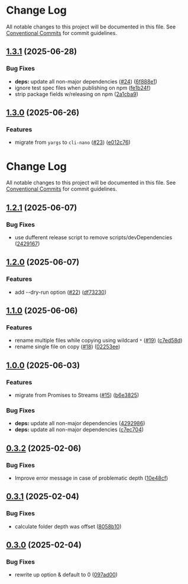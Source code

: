 # Change Log 

All notable changes to this project will be documented in this file. See [Conventional Commits](https://conventionalcommits.org) for commit guidelines.

## [1.3.1](https://github.com/ghiscoding/native-copyfiles/compare/v1.3.0...v1.3.1) (2025-06-28)

### Bug Fixes

* **deps:** update all non-major dependencies ([#24](https://github.com/ghiscoding/native-copyfiles/issues/24)) ([6f888e1](https://github.com/ghiscoding/native-copyfiles/commit/6f888e14b6a0c6f2cd3eac967ae1d9a01e3bb73a))
* ignore test spec files when publishing on npm ([fe1b24f](https://github.com/ghiscoding/native-copyfiles/commit/fe1b24f1d02fe76d45c4ec7fb941d994db5eb1ff))
* strip package fields w/releasing on npm ([2a1cba9](https://github.com/ghiscoding/native-copyfiles/commit/2a1cba90c43e83e5b78fa1d88ded75ea78cc4734))

## [1.3.0](https://github.com/ghiscoding/native-copyfiles/compare/v1.2.1...v1.3.0) (2025-06-26)

### Features

* migrate from `yargs` to `cli-nano` ([#23](https://github.com/ghiscoding/native-copyfiles/issues/23)) ([e012c76](https://github.com/ghiscoding/native-copyfiles/commit/e012c76120f45a267fd7f5efad3cde3ebdd9922b))

# Change Log
All notable changes to this project will be documented in this file.
See [Conventional Commits](https://conventionalcommits.org) for commit guidelines.

## [1.2.1](https://github.com/ghiscoding/native-copyfiles/compare/v1.2.0...v1.2.1) (2025-06-07)

### Bug Fixes

* use dufferent release script to remove scripts/devDependencies ([2429167](https://github.com/ghiscoding/native-copyfiles/commit/24291670d644a03e74891472cc9fe571561614e5))

## [1.2.0](https://github.com/ghiscoding/native-copyfiles/compare/v1.1.0...v1.2.0) (2025-06-07)

### Features

* add --dry-run option ([#22](https://github.com/ghiscoding/native-copyfiles/issues/22)) ([df73230](https://github.com/ghiscoding/native-copyfiles/commit/df732302fb2da4d4c8bc3621f955995c0240f5d2))

## [1.1.0](https://github.com/ghiscoding/native-copyfiles/compare/v1.0.0...v1.1.0) (2025-06-06)

### Features

* rename multiple files while copying using wildcard `*` ([#19](https://github.com/ghiscoding/native-copyfiles/issues/19)) ([c7ed58d](https://github.com/ghiscoding/native-copyfiles/commit/c7ed58dc0e5dece116a571dbc8cd3796c5aa9ea8))
* rename single file on copy ([#18](https://github.com/ghiscoding/native-copyfiles/issues/18)) ([02253ee](https://github.com/ghiscoding/native-copyfiles/commit/02253ee23bf0bf3469e3dee0f7e4ece9e7ae283b))

## [1.0.0](https://github.com/ghiscoding/native-copyfiles/compare/0.3.2...v1.0.0) (2025-06-03)

### Features

* migrate from Promises to Streams ([#15](https://github.com/ghiscoding/native-copyfiles/issues/15)) ([b6e3825](https://github.com/ghiscoding/native-copyfiles/commit/b6e38255e91bb8c9355a79de57ea38bf78949989))

### Bug Fixes

* **deps:** update all non-major dependencies ([4292986](https://github.com/ghiscoding/native-copyfiles/commit/4292986d655eb7a192b9b91ac8b6f3ec28ce893f))
* **deps:** update all non-major dependencies ([c7ec704](https://github.com/ghiscoding/native-copyfiles/commit/c7ec70410d0a9572ae842e27047d074a197a5d26))
## [0.3.2](https://github.com/ghiscoding/native-copyfiles/compare/0.3.1...0.3.2) (2025-02-06)

### Bug Fixes

* Improve error message in case of problematic depth ([10e48cf](https://github.com/ghiscoding/native-copyfiles/commit/10e48cf75b7e61f4b3b2d414fdc3aeaf0dec0a14))
## [0.3.1](https://github.com/ghiscoding/native-copyfiles/compare/0.3.0...0.3.1) (2025-02-04)

### Bug Fixes

* calculate folder depth was offset ([8058b10](https://github.com/ghiscoding/native-copyfiles/commit/8058b105eb1e23e25470a78f57690161e92057b3))
## [0.3.0](https://github.com/ghiscoding/native-copyfiles/compare/097ad00704a8c5612024d76d0f7ba232a174d938...0.3.0) (2025-02-04)

### Bug Fixes

* rewrite up option & default to 0 ([097ad00](https://github.com/ghiscoding/native-copyfiles/commit/097ad00704a8c5612024d76d0f7ba232a174d938))
